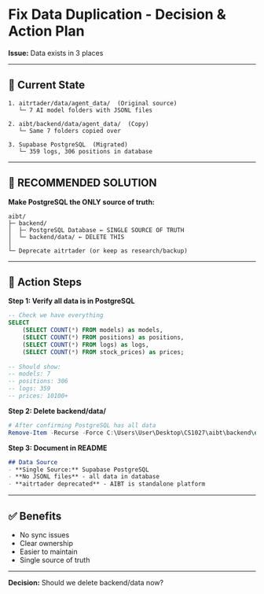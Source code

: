 # Fix Data Duplication - Decision & Action Plan

**Issue:** Data exists in 3 places

---

## 📁 **Current State**

```
1. aitrtader/data/agent_data/  (Original source)
   └─ 7 AI model folders with JSONL files

2. aibt/backend/data/agent_data/  (Copy)
   └─ Same 7 folders copied over

3. Supabase PostgreSQL  (Migrated)
   └─ 359 logs, 306 positions in database
```

---

## 🎯 **RECOMMENDED SOLUTION**

**Make PostgreSQL the ONLY source of truth:**

```
aibt/
├─ backend/
│  ├─ PostgreSQL Database ← SINGLE SOURCE OF TRUTH
│  └─ backend/data/ ← DELETE THIS
│
└─ Deprecate aitrtader (or keep as research/backup)
```

---

## 🔧 **Action Steps**

**Step 1: Verify all data is in PostgreSQL**
```sql
-- Check we have everything
SELECT 
    (SELECT COUNT(*) FROM models) as models,
    (SELECT COUNT(*) FROM positions) as positions,
    (SELECT COUNT(*) FROM logs) as logs,
    (SELECT COUNT(*) FROM stock_prices) as prices;
    
-- Should show:
-- models: 7
-- positions: 306
-- logs: 359
-- prices: 10100+
```

**Step 2: Delete backend/data/**
```powershell
# After confirming PostgreSQL has all data
Remove-Item -Recurse -Force C:\Users\User\Desktop\CS1027\aibt\backend\data\agent_data
```

**Step 3: Document in README**
```markdown
## Data Source
- **Single Source:** Supabase PostgreSQL
- **No JSONL files** - all data in database
- **aitrtader deprecated** - AIBT is standalone platform
```

---

## ✅ **Benefits**

- No sync issues
- Clear ownership
- Easier to maintain
- Single source of truth

---

**Decision:** Should we delete backend/data now?

